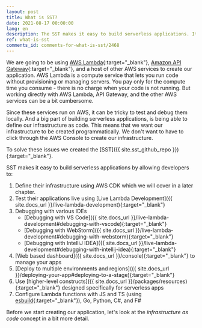 ```yaml
---
layout: post
title: What is SST?
date: 2021-08-17 00:00:00
lang: en
description: The SST makes it easy to build serverless applications. It's based on AWS CDK and allows developers to test their applications live.
ref: what-is-sst
comments_id: comments-for-what-is-sst/2468
---
```


We are going to be using [AWS Lambda](https://aws.amazon.com/lambda/){:target="_blank"}, [Amazon API Gateway](https://aws.amazon.com/api-gateway/){:target="_blank"}, and a host of other AWS services to create our application. AWS Lambda is a compute service that lets you run code without provisioning or managing servers. You pay only for the compute time you consume - there is no charge when your code is not running. But working directly with AWS Lambda, API Gateway, and the other AWS services can be a bit cumbersome.

Since these services run on AWS, it can be tricky to test and debug them locally. And a big part of building serverless applications, is being able to define our infrastructure as code. This means that we want our infrastructure to be created programmatically. We don't want to have to click through the AWS Console to create our infrastructure.

To solve these issues we created the [SST]({{ site.sst_github_repo }}){:target="_blank"}.

SST makes it easy to build serverless applications by allowing developers to:

1. Define their infrastructure using AWS CDK which we will cover in a later chapter.
2. Test their applications live using [Live Lambda Development]({{ site.docs_url }}/live-lambda-development){:target="_blank"}
3. Debugging with various IDEs
   - [Debugging with VS Code]({{ site.docs_url }}/live-lambda-development#debugging-with-vscode){:target="_blank"}
   - [Debugging with WebStorm]({{ site.docs_url }}/live-lambda-development#debugging-with-webstorm){:target="_blank"}
   - [Debugging with IntelliJ IDEA]({{ site.docs_url }}/live-lambda-development#debugging-with-intellij-idea){:target="_blank"}
4. [Web based dashboard]({{ site.docs_url }}/console){:target="_blank"} to manage your apps
5. [Deploy to multiple environments and regions]({{ site.docs_url }}/deploying-your-app#deploying-to-a-stage){:target="_blank"}
6. Use [higher-level constructs]({{ site.docs_url }}/packages/resources){:target="_blank"} designed specifically for serverless apps
7. Configure Lambda functions with JS and TS (using [esbuild](https://esbuild.github.io/){:target="_blank"}), Go, Python, C#, and F#

Before we start creating our application, let's look at the _infrastructure as code_ concept in a bit more detail.
